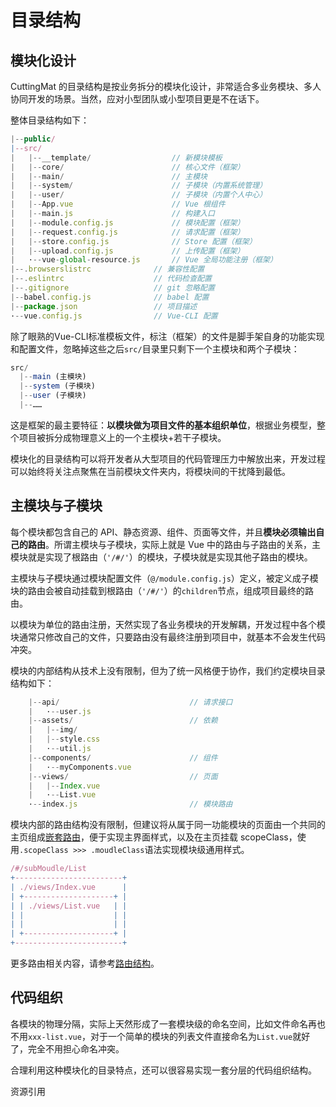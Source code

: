 # 目录结构

## 模块化设计

CuttingMat 的目录结构是按业务拆分的模块化设计，非常适合多业务模块、多人协同开发的场景。当然，应对小型团队或小型项目更是不在话下。

整体目录结构如下：

``` js
|--public/ 
|--src/
|   |--__template/                  // 新模块模板
|   |--core/                        // 核心文件（框架）
|   |--main/                        // 主模块
|   |--system/                      // 子模块（内置系统管理）
|   |--user/                        // 子模块（内置个人中心）
|   |--App.vue                      // Vue 根组件
|   |--main.js                      // 构建入口
|   |--module.config.js             // 模块配置（框架）
|   |--request.config.js            // 请求配置（框架）
|   |--store.config.js              // Store 配置（框架）
|   |--upload.config.js             // 上传配置（框架）
|   ·--vue-global-resource.js       // Vue 全局功能注册（框架）
|--.browserslistrc              // 兼容性配置
|--.eslintrc                    // 代码检查配置
|--.gitignore                   // git 忽略配置
|--babel.config.js              // babel 配置
|--package.json                 // 项目描述
·--vue.config.js                // Vue-CLI 配置
```

除了眼熟的Vue-CLI标准模板文件，标注（框架）的文件是脚手架自身的功能实现和配置文件，忽略掉这些之后`src/`目录里只剩下一个主模块和两个子模块：

```js
src/
  |--main (主模块)
  |--system (子模块)
  |--user (子模块)
  |--……

```

这是框架的最主要特征：**以模块做为项目文件的基本组织单位**，根据业务模型，整个项目被拆分成物理意义上的一个主模块+若干子模块。

模块化的目录结构可以将开发者从大型项目的代码管理压力中解放出来，开发过程可以始终将关注点聚焦在当前模块文件夹内，将模块间的干扰降到最低。

## 主模块与子模块

每个模块都包含自己的 API、静态资源、组件、页面等文件，并且**模块必须输出自己的路由**。所谓主模块与子模块，实际上就是 Vue 中的路由与子路由的关系，主模块就是实现了根路由（`'/#/'`）的模块，子模块就是实现其他子路由的模块。

主模块与子模块通过模块配置文件（`@/module.config.js`）定义，被定义成子模块的路由会被自动挂载到根路由（`'/#/'`）的`children`节点，组成项目最终的路由。

以模块为单位的路由注册，天然实现了各业务模块的开发解耦，开发过程中各个模块通常只修改自己的文件，只要路由没有最终注册到项目中，就基本不会发生代码冲突。

模块的内部结构从技术上没有限制，但为了统一风格便于协作，我们约定模块目录结构如下：

``` js
    |--api/                             // 请求接口
    |   ·--user.js 
    |--assets/                          // 依赖
    |   |--img/
    |   |--style.css
    |   ·--util.js
    |--components/                      // 组件
    |   ·--myComponents.vue
    |--views/                           // 页面
    |   |--Index.vue
    |   ·--List.vue
    ·--index.js                         // 模块路由
```

模块内部的路由结构没有限制，但建议将从属于同一功能模块的页面由一个共同的主页组成[嵌套路由](https://router.vuejs.org/zh/guide/essentials/nested-routes.html)，便于实现主界面样式，以及在主页挂载 scopeClass，使用`.scopeClass >>> .moudleClass`语法实现模块级通用样式。

```js
/#/subMoudle/List
+------------------------+ 
| ./views/Index.vue      |
| +--------------------+ |
| | ./views/List.vue   | |
| |                    | |
| |                    | |
| +--------------------+ |
+------------------------+
```

更多路由相关内容，请参考[路由结构](./intro-routes)。

## 代码组织

各模块的物理分隔，实际上天然形成了一套模块级的命名空间，比如文件命名再也不用`xxx-list.vue`，对于一个简单的模块的列表文件直接命名为`List.vue`就好了，完全不用担心命名冲突。

合理利用这种模块化的目录特点，还可以很容易实现一套分层的代码组织结构。

资源引用
